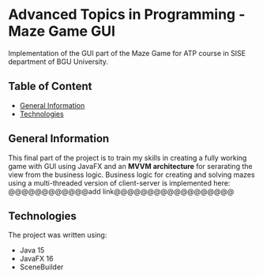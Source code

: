 # Advanced Topics in Programming - Maze Game GUI
Implementation of the GUI part of the Maze Game for ATP course in SISE department of BGU University.

## Table of Content
* [General Information](#General-Information)
* [Technologies](#Technologies)


## General Information
This final part of the project is to train my skills in creating a fully working game with GUI using JavaFX and an **MVVM architecture** for serarating the view from the business logic.
Business logic for creating and solving mazes using a multi-threaded version of client-server is implemented here: @@@@@@@@@@@@add link@@@@@@@@@@@@@@@@@@

## Technologies
The project was written using:
- Java 15
- JavaFX 16
- SceneBuilder
